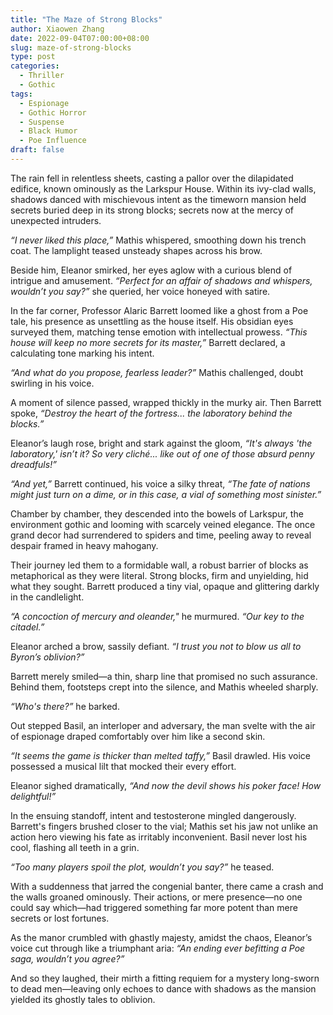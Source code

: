 ```yaml
---
title: "The Maze of Strong Blocks"
author: Xiaowen Zhang
date: 2022-09-04T07:00:00+08:00
slug: maze-of-strong-blocks
type: post
categories:
  - Thriller
  - Gothic
tags:
  - Espionage
  - Gothic Horror
  - Suspense
  - Black Humor
  - Poe Influence
draft: false
---
```


The rain fell in relentless sheets, casting a pallor over the dilapidated edifice, known ominously as the Larkspur House. Within its ivy-clad walls, shadows danced with mischievous intent as the timeworn mansion held secrets buried deep in its strong blocks; secrets now at the mercy of unexpected intruders.

*“I never liked this place,”* Mathis whispered, smoothing down his trench coat. The lamplight teased unsteady shapes across his brow. 

Beside him, Eleanor smirked, her eyes aglow with a curious blend of intrigue and amusement. *“Perfect for an affair of shadows and whispers, wouldn’t you say?”* she queried, her voice honeyed with satire.

In the far corner, Professor Alaric Barrett loomed like a ghost from a Poe tale, his presence as unsettling as the house itself. His obsidian eyes surveyed them, matching tense emotion with intellectual prowess. *“This house will keep no more secrets for its master,”* Barrett declared, a calculating tone marking his intent.

*“And what do you propose, fearless leader?”* Mathis challenged, doubt swirling in his voice.

A moment of silence passed, wrapped thickly in the murky air. Then Barrett spoke, *“Destroy the heart of the fortress... the laboratory behind the blocks.”* 

Eleanor’s laugh rose, bright and stark against the gloom, *“It's always 'the laboratory,' isn’t it? So very cliché... like out of one of those absurd penny dreadfuls!”*

*“And yet,”* Barrett continued, his voice a silky threat, *“The fate of nations might just turn on a dime, or in this case, a vial of something most sinister.”*

Chamber by chamber, they descended into the bowels of Larkspur, the environment gothic and looming with scarcely veined elegance. The once grand decor had surrendered to spiders and time, peeling away to reveal despair framed in heavy mahogany.

Their journey led them to a formidable wall, a robust barrier of blocks as metaphorical as they were literal. Strong blocks, firm and unyielding, hid what they sought. Barrett produced a tiny vial, opaque and glittering darkly in the candlelight. 

*“A concoction of mercury and oleander,"* he murmured. *“Our key to the citadel.”*

Eleanor arched a brow, sassily defiant. *“I trust you not to blow us all to Byron’s oblivion?”*

Barrett merely smiled—a thin, sharp line that promised no such assurance. Behind them, footsteps crept into the silence, and Mathis wheeled sharply. 

*“Who's there?”* he barked.

Out stepped Basil, an interloper and adversary, the man svelte with the air of espionage draped comfortably over him like a second skin. 

*“It seems the game is thicker than melted taffy,”* Basil drawled. His voice possessed a musical lilt that mocked their every effort.

Eleanor sighed dramatically, *“And now the devil shows his poker face! How delightful!”* 

In the ensuing standoff, intent and testosterone mingled dangerously. Barrett's fingers brushed closer to the vial; Mathis set his jaw not unlike an action hero viewing his fate as irritably inconvenient. Basil never lost his cool, flashing all teeth in a grin. 

*“Too many players spoil the plot, wouldn’t you say?”* he teased.

With a suddenness that jarred the congenial banter, there came a crash and the walls groaned ominously. Their actions, or mere presence—no one could say which—had triggered something far more potent than mere secrets or lost fortunes.

As the manor crumbled with ghastly majesty, amidst the chaos, Eleanor’s voice cut through like a triumphant aria: *“An ending ever befitting a Poe saga, wouldn’t you agree?”*

And so they laughed, their mirth a fitting requiem for a mystery long-sworn to dead men—leaving only echoes to dance with shadows as the mansion yielded its ghostly tales to oblivion.